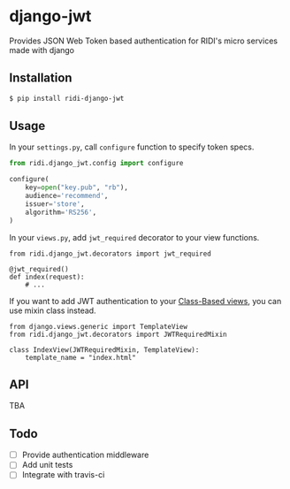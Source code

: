 # django-jwt

Provides JSON Web Token based authentication for RIDI's micro services made with django


## Installation

```bash
$ pip install ridi-django-jwt
```

## Usage

In your `settings.py`, call `configure` function to specify token specs.

```python
from ridi.django_jwt.config import configure

configure(
    key=open("key.pub", "rb"),
    audience='recommend',
    issuer='store',
    algorithm='RS256',
)
```

In your `views.py`, add `jwt_required` decorator to your view functions.

```pyton
from ridi.django_jwt.decorators import jwt_required

@jwt_required()
def index(request):
    # ...
```

If you want to add JWT authentication to your [Class-Based views](https://docs.djangoproject.com/en/stable/topics/class-based-views/), you can use mixin class instead.

```pytho
from django.views.generic import TemplateView
from ridi.django_jwt.decorators import JWTRequiredMixin

class IndexView(JWTRequiredMixin, TemplateView):
    template_name = "index.html"
```

## API

TBA

## Todo

- [ ] Provide authentication middleware
- [ ] Add unit tests
- [ ] Integrate with travis-ci
